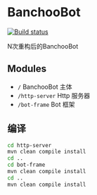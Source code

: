 # BanchooBot
[![Build status](https://ci.appveyor.com/api/projects/status/3drtvuj5mphatnuh?svg=true)](https://ci.appveyor.com/project/1004121460/banchoobot)

N次重构后的BanchooBot

## Modules
- `/`             BanchooBot 主体
- `/http-server`  Http 服务器
- `/bot-frame`    Bot 框架

## 编译
```bash
cd http-server
mvn clean compile install
cd ..
cd bot-frame
mvn clean compile install
cd ..
mvn clean compile install
```

